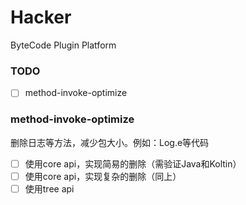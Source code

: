 # Hacker
ByteCode Plugin Platform

### TODO   
- [ ] method-invoke-optimize


### method-invoke-optimize    
删除日志等方法，减少包大小。例如：Log.e等代码

- [ ] 使用core api，实现简易的删除（需验证Java和Koltin）
- [ ] 使用core api，实现复杂的删除（同上）
- [ ] 使用tree api
